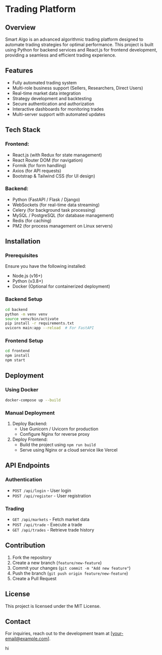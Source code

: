 # Trading Platform

## Overview
Smart Algo is an advanced algorithmic trading platform designed to automate trading strategies for optimal performance. This project is built using Python for backend services and React.js for frontend development, providing a seamless and efficient trading experience.

## Features
- Fully automated trading system
- Multi-role business support (Sellers, Researchers, Direct Users)
- Real-time market data integration
- Strategy development and backtesting
- Secure authentication and authorization
- Interactive dashboards for monitoring trades
- Multi-server support with automated updates

## Tech Stack
### Frontend:
- React.js (with Redux for state management)
- React Router DOM (for navigation)
- Formik (for form handling)
- Axios (for API requests)
- Bootstrap & Tailwind CSS (for UI design)

### Backend:
- Python (FastAPI / Flask / Django)
- WebSockets (for real-time data streaming)
- Celery (for background task processing)
- MySQL / PostgreSQL (for database management)
- Redis (for caching)
- PM2 (for process management on Linux servers)

## Installation
### Prerequisites
Ensure you have the following installed:
- Node.js (v16+)
- Python (v3.8+)
- Docker (Optional for containerized deployment)

### Backend Setup
```sh
cd backend
python -m venv venv
source venv/bin/activate  
pip install -r requirements.txt
uvicorn main:app --reload  # For FastAPI
```

### Frontend Setup
```sh
cd frontend
npm install
npm start
```

## Deployment
### Using Docker
```sh
docker-compose up --build
```

### Manual Deployment
1. Deploy Backend:
   - Use Gunicorn / Uvicorn for production
   - Configure Nginx for reverse proxy
2. Deploy Frontend:
   - Build the project using `npm run build`
   - Serve using Nginx or a cloud service like Vercel

## API Endpoints
### Authentication
- `POST /api/login` - User login
- `POST /api/register` - User registration

### Trading
- `GET /api/markets` - Fetch market data
- `POST /api/trade` - Execute a trade
- `GET /api/trades` - Retrieve trade history

## Contribution
1. Fork the repository
2. Create a new branch (`feature/new-feature`)
3. Commit your changes (`git commit -m "Add new feature"`)
4. Push the branch (`git push origin feature/new-feature`)
5. Create a Pull Request

## License
This project is licensed under the MIT License.

## Contact
For inquiries, reach out to the development team at [your-email@example.com].

hi